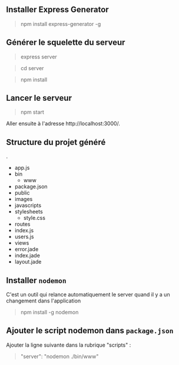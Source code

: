 ## Installer Express Generator

> npm install express-generator -g

## Générer le squelette du serveur

> express server

> cd server

> npm install

## Lancer le serveur

> npm start

Aller ensuite à l'adresse http://localhost:3000/.

## Structure du projet généré 

.
- app.js
- bin
  - www
- package.json
- public
 - images
 - javascripts
 - stylesheets
   - style.css
- routes
 - index.js
 - users.js
- views
 - error.jade
 - index.jade
 - layout.jade
 
## Installer `nodemon`

C'est un outil qui relance automatiquement le server quand il y a un changement dans l'application

> npm install -g nodemon

## Ajouter le script nodemon dans `package.json`

Ajouter la ligne suivante dans la rubrique "scripts" :
> "server": "nodemon ./bin/www"

